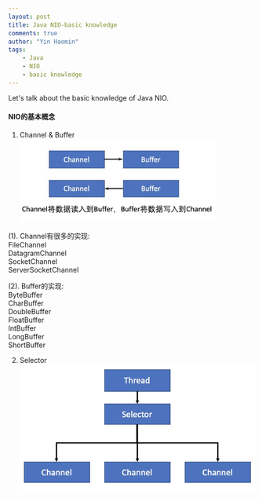 ```yaml
---
layout: post
title: Java NIO-basic knowledge
comments: true
author: "Yin Haomin"
tags:
    - Java
    - NIO
    - basic knowledge
---
```


Let's talk about the basic knowledge of Java NIO.<br>
#### NIO的基本概念<br>
1. Channel & Buffer<br>
![gras](/images/NIO/ChannelBuffer.jpg)<br>

(1). Channel有很多的实现:<br>
FileChannel<br>
DatagramChannel<br>
SocketChannel<br>
ServerSocketChannel<br>

(2). Buffer的实现:<br>
ByteBuffer<br>
CharBuffer<br>
DoubleBuffer<br>
FloatBuffer<br>
IntBuffer<br>
LongBuffer<br>
ShortBuffer<br>

2. Selector<br>
![gras](/images/NIO/Selector.jpg)<br>

